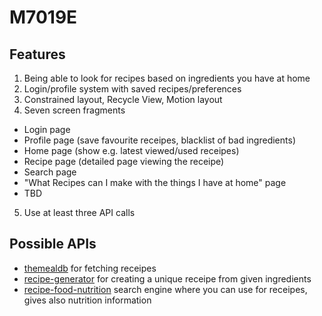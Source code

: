 # M7019E

## Features

1. Being able to look for recipes based on ingredients you have at home 
2. Login/profile system with saved recipes/preferences
3. Constrained layout, Recycle View, Motion layout
4. Seven screen fragments
- Login page
- Profile page (save favourite receipes, blacklist of bad ingredients)
- Home page (show e.g. latest viewed/used receipes)
- Recipe page (detailed page viewing the receipe)
- Search page
- "What Recipes can I make with the things I have at home" page
- TBD
5. Use at least three API calls

## Possible APIs

- [themealdb](https://www.themealdb.com/) for fetching receipes
- [recipe-generator](https://rapidapi.com/selmank/api/recipe-generator/) for creating a unique receipe from given ingredients
- [recipe-food-nutrition](https://rapidapi.com/spoonacular/api/recipe-food-nutrition) search engine where you can use for receipes, gives also nutrition information
